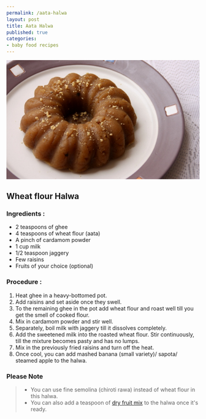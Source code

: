 ```yaml
---
permalink: /aata-halwa
layout: post
title: Aata Halwa
published: true
categories:
- baby food recipes
---
```

<div class="post group">
<img src="/images/aata_halwa.JPG" alt="wheat flour halwa" class="recipe" />
<h2>Wheat flour Halwa</h2>

<div class="blog-content">
<h3>Ingredients :</h3>
<ul>
<li>2 teaspoons of ghee</li>
<li>4 teaspoons of wheat flour (aata)</li>
<li>A pinch of cardamom powder</li>
<li>1 cup milk</li>
<li>1/2 teaspoon jaggery</li>
<li>Few raisins</li>
<li>Fruits of your choice (optional)</li>
</ul>

<h3>Procedure :</h3>
<ol>
<li>Heat ghee in a heavy-bottomed pot.</li>
<li>Add raisins and set aside once they swell.</li>
<li>To the remaining ghee in the pot add wheat flour and roast well till you get the smell of cooked flour.  </li>
<li>Mix in cardamom powder and stir well.</li>
<li>Separately, boil milk with jaggery till it dissolves completely.  </li>
<li>Add the sweetened milk into the roasted wheat flour. Stir continuously, till the mixture becomes pasty and has no lumps.</li>
<li>Mix in the previously fried raisins and turn off the heat.</li>
<li>Once cool, you can add mashed banana (small variety)/ sapota/ steamed apple to the halwa.</li>
</ol>

<h3>Please Note</h3>
<blockquote>
<ul>
<li>You can use fine semolina (chiroti rawa) instead of wheat flour in this halwa.</li>
<li>You can also add a teaspoon of <a href='#recipe_16'>dry fruit mix</a> to the halwa once it's ready. </li>
</ul>
</blockquote>
</div>
</div>


